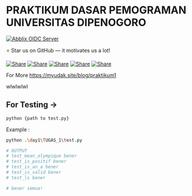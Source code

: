 # PRAKTIKUM DASAR PEMOGRAMAN UNIVERSITAS DIPENOGORO

<a name="top"></a>
[![Abblix OIDC Server](https://if.fsm.undip.ac.id/en//assets/img/logo-departemen1.png)](https://if.fsm.undip.ac.id/id/)

⭐ Star us on GitHub — it motivates us a lot!

[![Share](https://img.shields.io/badge/share-000000?logo=x&logoColor=white)](https://x.com/intent/tweet?text=Check%20out%20this%20project%20on%20GitHub:%20https://github.com/Abblix/Oidc.Server%20%23OpenIDConnect%20%23Security%20%23Authentication)
[![Share](https://img.shields.io/badge/share-1877F2?logo=facebook&logoColor=white)](https://www.facebook.com/sharer/sharer.php?u=https://github.com/Abblix/Oidc.Server)
[![Share](https://img.shields.io/badge/share-0A66C2?logo=linkedin&logoColor=white)](https://www.linkedin.com/sharing/share-offsite/?url=https://github.com/Abblix/Oidc.Server)
[![Share](https://img.shields.io/badge/share-FF4500?logo=reddit&logoColor=white)](https://www.reddit.com/submit?title=Check%20out%20this%20project%20on%20GitHub:%20https://github.com/Abblix/Oidc.Server)
[![Share](https://img.shields.io/badge/share-0088CC?logo=telegram&logoColor=white)](https://t.me/share/url?url=https://github.com/Abblix/Oidc.Server&text=Check%20out%20this%20project%20on%20GitHub)

For More https://myudak.site/blog/praktikum1

wlwlwlwl

## For Testing ->

```bash
python {path to test.py}
```

Example :

```bash
python .\day1\TUGAS_1\test.py

# OUTPUT
# test_mean_olympique bener
# test_is_positif bener
# test_is_an_a bener
# test_is_valid bener
# test_ls bener

# bener semua!
```

